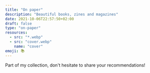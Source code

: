 ```yaml
---
title: "On paper"
description: "Beautiful books, zines and magazines"
date: 2021-10-06T22:57:50+02:00
draft: false
type: "on-paper"
resources:
  - src: "*.webp"
  - src: "cover.webp"
    name: "cover"
emoji: 📚
---
```


Part of my collection, don't hesitate to share your recommendations!

